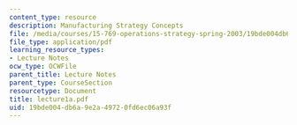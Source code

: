 ```yaml
---
content_type: resource
description: Manufacturing Strategy Concepts
file: /media/courses/15-769-operations-strategy-spring-2003/19bde004db6a9e2a49720fd6ec06a93f_lecture1a.pdf
file_type: application/pdf
learning_resource_types:
- Lecture Notes
ocw_type: OCWFile
parent_title: Lecture Notes
parent_type: CourseSection
resourcetype: Document
title: lecture1a.pdf
uid: 19bde004-db6a-9e2a-4972-0fd6ec06a93f
---
```

